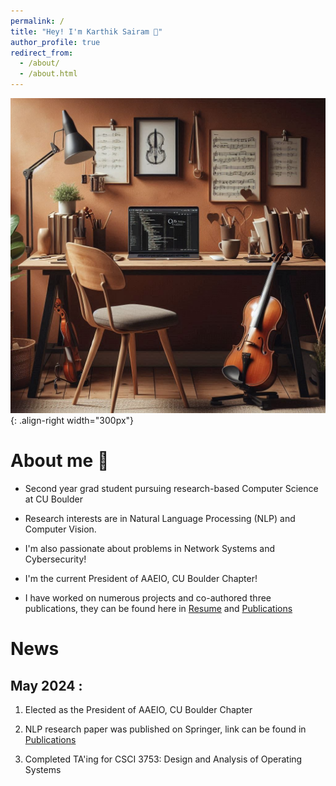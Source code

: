 ```yaml
---
permalink: /
title: "Hey! I'm Karthik Sairam 👋"
author_profile: true
redirect_from: 
  - /about/
  - /about.html
---
```



![Visual](/images/landing_page_visual.png){: .align-right width="300px"}

# About me 📝


- Second year grad student pursuing research-based Computer Science at CU Boulder

- Research interests are in Natural Language Processing (NLP) and Computer Vision.

- I'm also passionate about problems in Network Systems and Cybersecurity!

- I'm the current President of AAEIO, CU Boulder Chapter!

- I have worked on numerous projects and co-authored three publications, they can be found here in [Resume](https://karthiksairam01.github.io/files/resume.pdf) and [Publications](https://karthiksairam01.github.io/publications/)


# News


## __May 2024__ :

1. Elected as the President of AAEIO, CU Boulder Chapter

2. NLP research paper was published on Springer, link can be found in [Publications](https://karthiksairam01.github.io/publications/)

3. Completed TA'ing for CSCI 3753: Design and Analysis of Operating Systems



